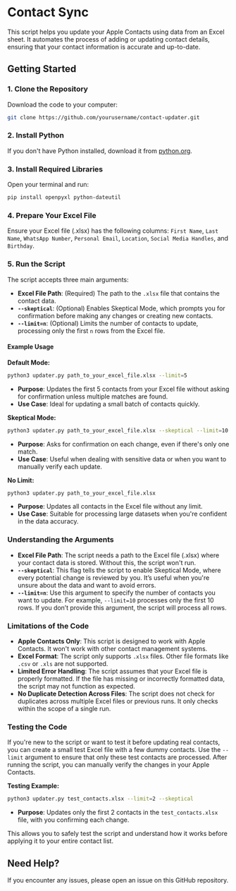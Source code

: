 # Contact Sync

This script helps you update your Apple Contacts using data from an Excel sheet. It automates the process of adding or updating contact details, ensuring that your contact information is accurate and up-to-date.

## Getting Started

### 1. Clone the Repository
Download the code to your computer:
```bash
git clone https://github.com/yourusername/contact-updater.git
```

### 2. Install Python
If you don't have Python installed, download it from [python.org](https://www.python.org/downloads/).

### 3. Install Required Libraries
Open your terminal and run:
```bash
pip install openpyxl python-dateutil
```

### 4. Prepare Your Excel File
Ensure your Excel file (.xlsx) has the following columns: `First Name`, `Last Name`, `WhatsApp Number`, `Personal Email`, `Location`, `Social Media Handles`, and `Birthday`.

### 5. Run the Script

The script accepts three main arguments:

- **Excel File Path**: (Required) The path to the `.xlsx` file that contains the contact data.
- **`--skeptical`**: (Optional) Enables Skeptical Mode, which prompts you for confirmation before making any changes or creating new contacts.
- **`--limit=n`**: (Optional) Limits the number of contacts to update, processing only the first `n` rows from the Excel file.

#### Example Usage

**Default Mode:**
```bash
python3 updater.py path_to_your_excel_file.xlsx --limit=5
```
- **Purpose**: Updates the first 5 contacts from your Excel file without asking for confirmation unless multiple matches are found.
- **Use Case**: Ideal for updating a small batch of contacts quickly.

**Skeptical Mode:**
```bash
python3 updater.py path_to_your_excel_file.xlsx --skeptical --limit=10
```
- **Purpose**: Asks for confirmation on each change, even if there's only one match.
- **Use Case**: Useful when dealing with sensitive data or when you want to manually verify each update.

**No Limit:**
```bash
python3 updater.py path_to_your_excel_file.xlsx
```
- **Purpose**: Updates all contacts in the Excel file without any limit.
- **Use Case**: Suitable for processing large datasets when you're confident in the data accuracy.

### Understanding the Arguments

- **Excel File Path**: The script needs a path to the Excel file (.xlsx) where your contact data is stored. Without this, the script won't run.
- **`--skeptical`**: This flag tells the script to enable Skeptical Mode, where every potential change is reviewed by you. It’s useful when you're unsure about the data and want to avoid errors.
- **`--limit=n`**: Use this argument to specify the number of contacts you want to update. For example, `--limit=10` processes only the first 10 rows. If you don’t provide this argument, the script will process all rows.

### Limitations of the Code

- **Apple Contacts Only**: This script is designed to work with Apple Contacts. It won't work with other contact management systems.
- **Excel Format**: The script only supports `.xlsx` files. Other file formats like `.csv` or `.xls` are not supported.
- **Limited Error Handling**: The script assumes that your Excel file is properly formatted. If the file has missing or incorrectly formatted data, the script may not function as expected.
- **No Duplicate Detection Across Files**: The script does not check for duplicates across multiple Excel files or previous runs. It only checks within the scope of a single run.

### Testing the Code

If you're new to the script or want to test it before updating real contacts, you can create a small test Excel file with a few dummy contacts. Use the `--limit` argument to ensure that only these test contacts are processed. After running the script, you can manually verify the changes in your Apple Contacts.

**Testing Example:**
```bash
python3 updater.py test_contacts.xlsx --limit=2 --skeptical
```
- **Purpose**: Updates only the first 2 contacts in the `test_contacts.xlsx` file, with you confirming each change.

This allows you to safely test the script and understand how it works before applying it to your entire contact list.

## Need Help?

If you encounter any issues, please open an issue on this GitHub repository.

